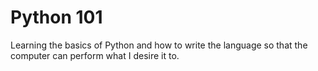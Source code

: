 # Python 101
Learning the basics of Python and how to write the language so that the computer can perform what I desire it to.
